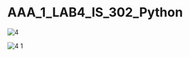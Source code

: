 # AAA_1_LAB4_IS_302_Python

![4](https://user-images.githubusercontent.com/75249457/209157999-1c24cdf9-2d10-4c35-8ac4-2b289f482814.jpg)


![4 1](https://user-images.githubusercontent.com/75249457/209158012-0ceed0b1-e1b3-4725-a30f-93a7dc94a47f.jpg)
